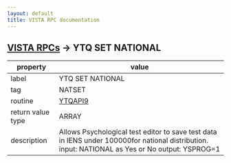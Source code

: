 ```yaml
---
layout: default
title: VISTA RPC documentation
---
```




## [VISTA RPCs](TableOfContent.md) &#8594; YTQ SET NATIONAL 

 property | value 
--- | --- 
 label | YTQ SET NATIONAL
 tag | NATSET
 routine | [YTQAPI9](http://code.osehra.org/dox/Routine_YTQAPI9_source.html)
 return value type | ARRAY
 description | Allows Psychological test editor to save test data in IENS under 100000for national distribution.         input: NATIONAL as Yes or No        output: YSPROG=1